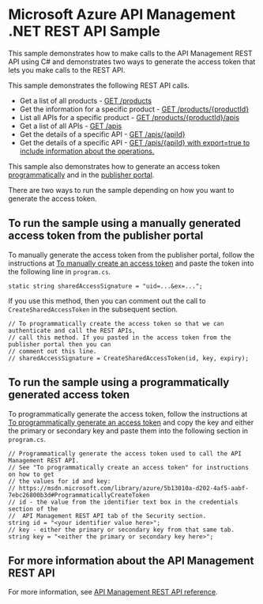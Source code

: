 # Microsoft Azure API Management .NET REST API Sample

This sample demonstrates how to make calls to the API Management REST API using C# and demonstrates two ways to generate the access token that lets you make calls to the REST API.

This sample demonstrates the following REST API calls.

-	Get a list of all products - [GET /products](https://msdn.microsoft.com/library/azure/dn776336.aspx#ListProducts)
-	Get the information for a specific product - [GET /products/{productId}](https://msdn.microsoft.com/library/azure/dn776336.aspx#GetProduct)
-	List all APIs for a specific product - [GET /products/{productId}/apis](https://msdn.microsoft.com/library/azure/dn776336.aspx#ListAPIs)
-	Get a list of all APIs - [GET /apis](https://msdn.microsoft.com/library/azure/dn781423.aspx#ListAPIs)
- Get the details of a specific API - [GET /apis/{apiId}](https://msdn.microsoft.com/library/azure/dn781423.aspx#GetAPI)
-	Get the details of a specific API - [GET /apis/{apiId} with export=true to include information about the operations.](https://msdn.microsoft.com/library/azure/dn781423.aspx#GetAPI)

This sample also demonstrates how to generate an access token [programmatically](https://msdn.microsoft.com/library/azure/5b13010a-d202-4af5-aabf-7ebc26800b3d#ProgrammaticallyCreateToken) and in the [publisher portal](https://msdn.microsoft.com/library/azure/dn798668.aspx#ManuallyCreateToken).

There are two ways to run the sample depending on how you want to generate the access token.

## To run the sample using a manually generated access token from the publisher portal

To manually generate the access token from the publisher portal, follow the instructions at [To manually create an access token](https://msdn.microsoft.com/library/azure/dn798668.aspx#ManuallyCreateToken) and paste the token into the following line in `program.cs`.

	static string sharedAccessSignature = "uid=...&ex=...";

If you use this method, then you can comment out the call to `CreateSharedAccessToken` in the subsequent section.

	// To programmatically create the access token so that we can authenticate and call the REST APIs,
	// call this method. If you pasted in the access token from the publisher portal then you can
	// comment out this line.
	// sharedAccessSignature = CreateSharedAccessToken(id, key, expiry);

## To run the sample using a programmatically generated access token

To programmatically generate the access token, follow the instructions at [To programmatically generate an access token](https://msdn.microsoft.com/library/azure/5b13010a-d202-4af5-aabf-7ebc26800b3d#ProgrammaticallyCreateToken) and copy the key and either the primary or secondary key and paste them into the following section in `program.cs`.

	// Programmatically generate the access token used to call the API Management REST API.
	// See "To programmatically create an access token" for instructions on how to get
	// the values for id and key:
	// https://msdn.microsoft.com/library/azure/5b13010a-d202-4af5-aabf-7ebc26800b3d#ProgrammaticallyCreateToken
	// id - the value from the identifier text box in the credentials section of the
	//  API Management REST API tab of the Security section.
	string id = "<your identifier value here>";
	// key - either the primary or secondary key from that same tab.
	string key = "<either the primary or secondary key here>";

## For more information about the API Management REST API
For more information, see [API Management REST API reference](http://aka.ms/smapi).

